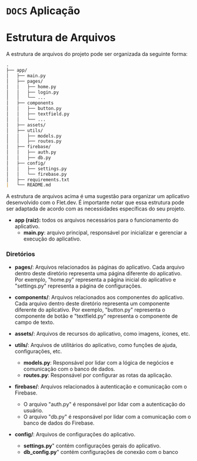 # `DOCS` Aplicação

# Estrutura de Arquivos
A estrutura de arquivos do projeto pode ser organizada da seguinte forma:

```md
.
├── app/
│   ├── main.py
│   ├── pages/
│   │   ├── home.py
│   │   ├── login.py
│   │   └── ...
│   ├── components
│   │   ├── button.py
│   │   ├── textfield.py
│   │   └── ...
│   ├── assets/
│   ├── utils/
│   │   ├── models.py
│   │   ├── routes.py
│   ├── firebase/
│   │   ├── auth.py
│   │   ├── db.py
│   ├── config/
│   │   ├── settings.py
│   │   └── firebase.py
│   ├── requirements.txt
|   └── README.md


```

A estrutura de arquivos acima é uma sugestão para organizar um aplicativo desenvolvido com o Flet.dev. É importante notar que essa estrutura pode ser adaptada de acordo com as necessidades específicas do seu projeto.

* **app (raiz):** todos os arquivos necessários para o funcionamento do aplicativo.
    *  **main.py**:  arquivo principal, responsável por inicializar e gerenciar a execução do aplicativo.

### Diretórios

* **pages/**: Arquivos relacionados às páginas do aplicativo. Cada arquivo dentro deste diretório representa uma página diferente do aplicativo. Por exemplo, "home.py" representa a página inicial do aplicativo e "settings.py" representa a página de configurações.

*  **components/**: Arquivos relacionados aos componentes do aplicativo. Cada arquivo dentro deste diretório representa um componente diferente do aplicativo. Por exemplo, "button.py" representa o componente de botão e "textfield.py" representa o componente de campo de texto.

*  **assets/**: Arquivos de recursos do aplicativo, como imagens, ícones, etc.

*  **utils/**: Arquivos de utilitários do aplicativo, como funções de ajuda, configurações, etc.
    *  **models.py**: Responsável por lidar com a lógica de negócios e comunicação com o banco de dados.
    *  **routes.py**: Responsável por configurar as rotas da aplicação.  
    
*  **firebase/**: Arquivos relacionados à autenticação e comunicação com o Firebase.
    *  O arquivo "auth.py" é responsável por lidar com a autenticação do usuário.
    *  O arquivo "db.py" é responsável por lidar com a comunicação com o banco de dados do Firebase.
    
*  **config/**: Arquivos de configurações do aplicativo.
    *  **settings.py**" contém configurações gerais do aplicativo.
    *  **db_config.py**" contém configurações de conexão com o banco
